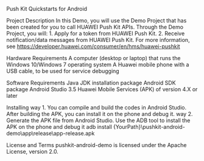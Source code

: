 Push Kit Quickstarts for Android

Project Description
    In this Demo, you will use the Demo Project that has been created for you to call HUAWEI Push Kit APIs. Through the Demo Project, you will:
    1. Apply for a token from HUAWEI Push Kit.
    2. Receive notification/data messages from HUAWEI Push Kit. 
    For more information, see
    https://developer.huawei.com/consumer/en/hms/huawei-pushkit

Hardware Requirements
    A computer (desktop or laptop) that runs the Windows 10/Windows 7 operating system
    A Huawei mobile phone with a USB cable, to be used for service debugging

Software Requirements
    Java JDK installation package
    Android SDK package
    Android Studio 3.5
    Huawei Mobile Services (APK) of version 4.X or later

Installing
    way 1. You can compile and build the codes in Android Studio. After building the APK, you can install it on the phone and debug it.
    way 2. Generate the APK file from Android Studio. Use the ADB tool to install the APK on the phone and debug it
       adb install {YourPath}\pushkit-android-demo\app\release\app-release.apk

License and Terms
    pushkit-android-demo is licensed under the Apache License, version 2.0.
